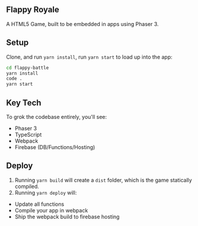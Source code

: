 ## Flappy Royale

A HTML5 Game, built to be embedded in apps using Phaser 3.

## Setup

Clone, and run `yarn install`, run `yarn start` to load up into the app:

```sh
cd flappy-battle
yarn install
code .
yarn start
```

## Key Tech

To grok the codebase entirely, you'll see:

- Phaser 3
- TypeScript
- Webpack
- Firebase (DB/Functions/Hosting)

## Deploy

1. Running `yarn build` will create a `dist` folder, which is the game statically compiled.
2. Running `yarn deploy` will:
 - Update all functions
 - Compile your app in webpack
 - Ship the webpack build to firebase hosting

